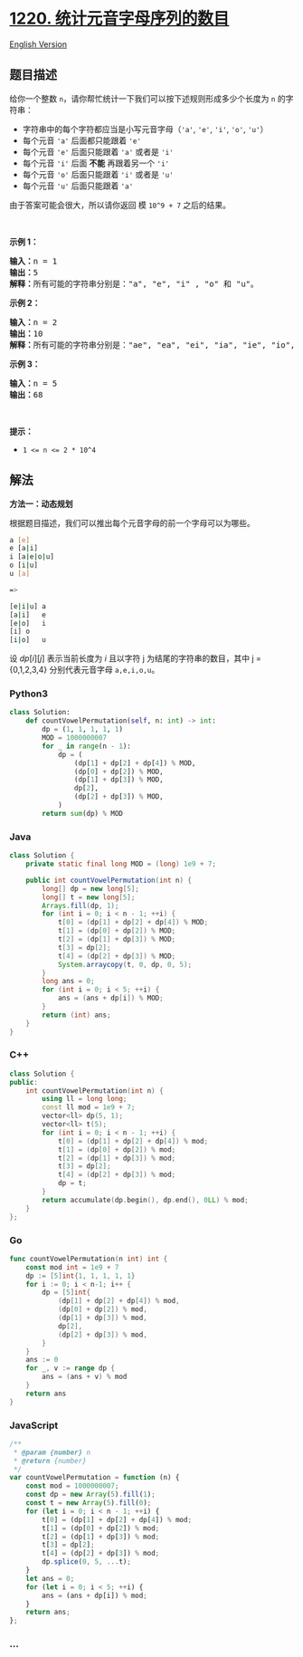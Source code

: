# [1220. 统计元音字母序列的数目](https://leetcode.cn/problems/count-vowels-permutation)

[English Version](/solution/1200-1299/1220.Count%20Vowels%20Permutation/README_EN.md)

## 题目描述

<!-- 这里写题目描述 -->

<p>给你一个整数&nbsp;<code>n</code>，请你帮忙统计一下我们可以按下述规则形成多少个长度为&nbsp;<code>n</code>&nbsp;的字符串：</p>

<ul>
	<li>字符串中的每个字符都应当是小写元音字母（<code>&#39;a&#39;</code>, <code>&#39;e&#39;</code>, <code>&#39;i&#39;</code>, <code>&#39;o&#39;</code>, <code>&#39;u&#39;</code>）</li>
	<li>每个元音&nbsp;<code>&#39;a&#39;</code>&nbsp;后面都只能跟着&nbsp;<code>&#39;e&#39;</code></li>
	<li>每个元音&nbsp;<code>&#39;e&#39;</code>&nbsp;后面只能跟着&nbsp;<code>&#39;a&#39;</code>&nbsp;或者是&nbsp;<code>&#39;i&#39;</code></li>
	<li>每个元音&nbsp;<code>&#39;i&#39;</code>&nbsp;后面&nbsp;<strong>不能</strong> 再跟着另一个&nbsp;<code>&#39;i&#39;</code></li>
	<li>每个元音&nbsp;<code>&#39;o&#39;</code>&nbsp;后面只能跟着&nbsp;<code>&#39;i&#39;</code>&nbsp;或者是&nbsp;<code>&#39;u&#39;</code></li>
	<li>每个元音&nbsp;<code>&#39;u&#39;</code>&nbsp;后面只能跟着&nbsp;<code>&#39;a&#39;</code></li>
</ul>

<p>由于答案可能会很大，所以请你返回 模&nbsp;<code>10^9 + 7</code>&nbsp;之后的结果。</p>

<p>&nbsp;</p>

<p><strong>示例 1：</strong></p>

<pre><strong>输入：</strong>n = 1
<strong>输出：</strong>5
<strong>解释：</strong>所有可能的字符串分别是：&quot;a&quot;, &quot;e&quot;, &quot;i&quot; , &quot;o&quot; 和 &quot;u&quot;。
</pre>

<p><strong>示例 2：</strong></p>

<pre><strong>输入：</strong>n = 2
<strong>输出：</strong>10
<strong>解释：</strong>所有可能的字符串分别是：&quot;ae&quot;, &quot;ea&quot;, &quot;ei&quot;, &quot;ia&quot;, &quot;ie&quot;, &quot;io&quot;, &quot;iu&quot;, &quot;oi&quot;, &quot;ou&quot; 和 &quot;ua&quot;。
</pre>

<p><strong>示例 3：</strong></p>

<pre><strong>输入：</strong>n = 5
<strong>输出：</strong>68</pre>

<p>&nbsp;</p>

<p><strong>提示：</strong></p>

<ul>
	<li><code>1 &lt;= n &lt;= 2 * 10^4</code></li>
</ul>

## 解法

<!-- 这里可写通用的实现逻辑 -->

**方法一：动态规划**

根据题目描述，我们可以推出每个元音字母的前一个字母可以为哪些。

```bash
a [e]
e [a|i]
i [a|e|o|u]
o [i|u]
u [a]

=>

[e|i|u]	a
[a|i]	e
[e|o]	i
[i]	o
[i|o]	u
```

设 $dp[i][j]$ 表示当前长度为 $i$ 且以字符 j 为结尾的字符串的数目，其中 j = {0,1,2,3,4} 分别代表元音字母 `a,e,i,o,u`。

<!-- tabs:start -->

### **Python3**

<!-- 这里可写当前语言的特殊实现逻辑 -->

```python
class Solution:
    def countVowelPermutation(self, n: int) -> int:
        dp = (1, 1, 1, 1, 1)
        MOD = 1000000007
        for _ in range(n - 1):
            dp = (
                (dp[1] + dp[2] + dp[4]) % MOD,
                (dp[0] + dp[2]) % MOD,
                (dp[1] + dp[3]) % MOD,
                dp[2],
                (dp[2] + dp[3]) % MOD,
            )
        return sum(dp) % MOD
```

### **Java**

<!-- 这里可写当前语言的特殊实现逻辑 -->

```java
class Solution {
    private static final long MOD = (long) 1e9 + 7;

    public int countVowelPermutation(int n) {
        long[] dp = new long[5];
        long[] t = new long[5];
        Arrays.fill(dp, 1);
        for (int i = 0; i < n - 1; ++i) {
            t[0] = (dp[1] + dp[2] + dp[4]) % MOD;
            t[1] = (dp[0] + dp[2]) % MOD;
            t[2] = (dp[1] + dp[3]) % MOD;
            t[3] = dp[2];
            t[4] = (dp[2] + dp[3]) % MOD;
            System.arraycopy(t, 0, dp, 0, 5);
        }
        long ans = 0;
        for (int i = 0; i < 5; ++i) {
            ans = (ans + dp[i]) % MOD;
        }
        return (int) ans;
    }
}
```

### **C++**

```cpp
class Solution {
public:
    int countVowelPermutation(int n) {
        using ll = long long;
        const ll mod = 1e9 + 7;
        vector<ll> dp(5, 1);
        vector<ll> t(5);
        for (int i = 0; i < n - 1; ++i) {
            t[0] = (dp[1] + dp[2] + dp[4]) % mod;
            t[1] = (dp[0] + dp[2]) % mod;
            t[2] = (dp[1] + dp[3]) % mod;
            t[3] = dp[2];
            t[4] = (dp[2] + dp[3]) % mod;
            dp = t;
        }
        return accumulate(dp.begin(), dp.end(), 0LL) % mod;
    }
};
```

### **Go**

```go
func countVowelPermutation(n int) int {
	const mod int = 1e9 + 7
	dp := [5]int{1, 1, 1, 1, 1}
	for i := 0; i < n-1; i++ {
		dp = [5]int{
			(dp[1] + dp[2] + dp[4]) % mod,
			(dp[0] + dp[2]) % mod,
			(dp[1] + dp[3]) % mod,
			dp[2],
			(dp[2] + dp[3]) % mod,
		}
	}
	ans := 0
	for _, v := range dp {
		ans = (ans + v) % mod
	}
	return ans
}
```

### **JavaScript**

```js
/**
 * @param {number} n
 * @return {number}
 */
var countVowelPermutation = function (n) {
    const mod = 1000000007;
    const dp = new Array(5).fill(1);
    const t = new Array(5).fill(0);
    for (let i = 0; i < n - 1; ++i) {
        t[0] = (dp[1] + dp[2] + dp[4]) % mod;
        t[1] = (dp[0] + dp[2]) % mod;
        t[2] = (dp[1] + dp[3]) % mod;
        t[3] = dp[2];
        t[4] = (dp[2] + dp[3]) % mod;
        dp.splice(0, 5, ...t);
    }
    let ans = 0;
    for (let i = 0; i < 5; ++i) {
        ans = (ans + dp[i]) % mod;
    }
    return ans;
};
```

### **...**

```

```

<!-- tabs:end -->
